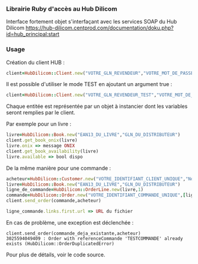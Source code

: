 ### Librairie Ruby d'accès au Hub Dilicom

Interface fortement objet s'interfaçant avec les services SOAP du Hub Dilicom https://hub-dilicom.centprod.com/documentation/doku.php?id=hub_principal:start

### Usage

Création du client HUB :
```ruby
client=HubDilicom::Client.new("VOTRE_GLN_REVENDEUR","VOTRE_MOT_DE_PASSE_REVENDEUR")
```

Il est possible d'utiliser le mode TEST en ajoutant un argument true :
```ruby
client=HubDilicom::Client.new("VOTRE_GLN_REVENDEUR_TEST","VOTRE_MOT_DE_PASSE_REVENDEUR_TEST",true)
```

Chaque entitée est représentée par un objet à instancier dont les variables seront remplies par le client.

Par exemple pour un livre :
```ruby
livre=HubDilicom::Book.new("EAN13_DU_LIVRE","GLN_DU_DISTRIBUTEUR")
client.get_book_onix(livre)
livre.onix => message ONIX
client.get_book_availability(livre)
livre.available => bool dispo
```

De la même manière pour une commande :
```ruby
acheteur=HubDilicom::Customer.new("VOTRE_IDENTIFIANT_CLIENT_UNIQUE","Nom du client","Pays","Code postal","Ville")
livre=HubDilicom::Book.new("EAN13_DU_LIVRE","GLN_DU_DISTRIBUTEUR")
ligne_de_commande=HubDilicom::OrderLine.new(livre,1)
commande=HubDilicom::Order.new("VOTRE_IDENTIFIANT_COMMANDE_UNIQUE",[ligne_de_commande])
client.send_order(commande,acheteur)

ligne_commande.links.first.url => URL du fichier
```

En cas de problème, une exception est déclenchée :
```
client.send_order(commande_deja_existante,acheteur)
3025594049409 : Order with referenceCommande 'TESTCOMMANDE' already exists (HubDilicom::OrderDuplicatedError)
```

Pour plus de détails, voir le code source.
